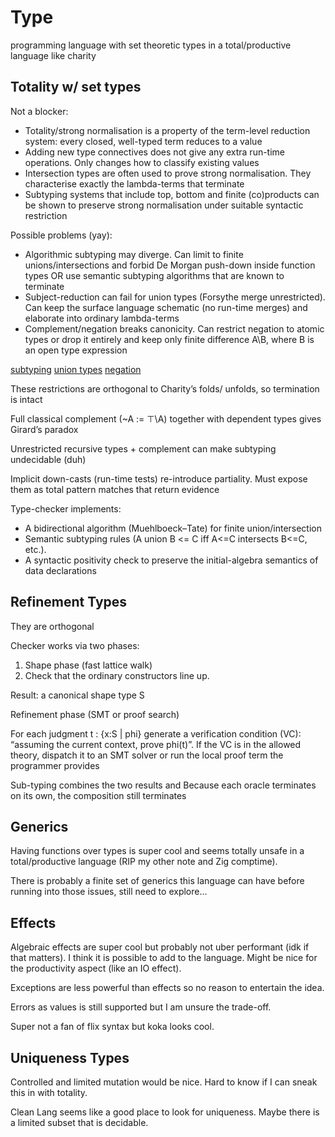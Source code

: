 # Type

programming language with set theoretic types in a total/productive language
like charity

## Totality w/ set types

Not a blocker:

- Totality/strong normalisation is a property of the term-level reduction
  system: every closed, well-typed term reduces to a value
- Adding new type connectives does not give any extra run-time operations. Only
  changes how to classify existing values
- Intersection types are often used to prove strong normalisation. They
  characterise exactly the lambda-terms that terminate
- Subtyping systems that include top, bottom and finite (co)products can be
  shown to preserve strong normalisation under suitable syntactic restriction

Possible problems (yay):

- Algorithmic subtyping may diverge. Can limit to finite unions/intersections
  and forbid De Morgan push-down inside function types OR use semantic subtyping
  algorithms that are known to terminate
- Subject-reduction can fail for union types (Forsythe merge unrestricted). Can
  keep the surface language schematic (no run-time merges) and elaborate into
  ordinary lambda-terms
- Complement/negation breaks canonicity. Can restrict negation to atomic types
  or drop it entirely and keep only finite difference A\\B, where B is an open
  type expression

[subtyping](https://rosstate.org/publications/empower/empower-oopsla18.pdf)
[union types](https://arxiv.org/abs/1206.5386)
[negation](https://arxiv.org/abs/2111.03354)

These restrictions are orthogonal to Charity’s folds/ unfolds, so termination is
intact

Full classical complement (~A := ⊤\\A) together with dependent types gives
Girard’s paradox

Unrestricted recursive types + complement can make subtyping undecidable (duh)

Implicit down-casts (run-time tests) re-introduce partiality. Must expose them
as total pattern matches that return evidence

Type-checker implements:

- A bidirectional algorithm (Muehlboeck–Tate) for finite union/intersection
- Semantic subtyping rules (A union B \<= C iff A\<=C intersects B\<=C, etc.).
- A syntactic positivity check to preserve the initial-algebra semantics of data
  declarations

## Refinement Types

They are orthogonal

Checker works via two phases:

1. Shape phase (fast lattice walk)
1. Check that the ordinary constructors line up.

Result: a canonical shape type S

Refinement phase (SMT or proof search)

For each judgment t : {x:S | phi} generate a verification condition (VC):
“assuming the current context, prove phi(t)”. If the VC is in the allowed
theory, dispatch it to an SMT solver or run the local proof term the programmer
provides

Sub-typing combines the two results and Because each oracle terminates on its
own, the composition still terminates

## Generics

Having functions over types is super cool and seems totally unsafe in a
total/productive language (RIP my other note and Zig comptime).

There is probably a finite set of generics this language can have before running
into those issues, still need to explore...

## Effects

Algebraic effects are super cool but probably not uber performant (idk if that
matters). I think it is possible to add to the language. Might be nice for the
productivity aspect (like an IO effect).

Exceptions are less powerful than effects so no reason to entertain the idea.

Errors as values is still supported but I am unsure the trade-off.

Super not a fan of flix syntax but koka looks cool.

## Uniqueness Types

Controlled and limited mutation would be nice. Hard to know if I can sneak this
in with totality.

Clean Lang seems like a good place to look for uniqueness. Maybe there is a
limited subset that is decidable.
